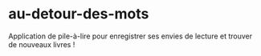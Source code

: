 # au-detour-des-mots
Application de pile-à-lire pour enregistrer ses envies de lecture et trouver de nouveaux livres !
